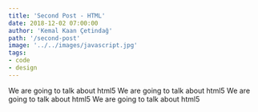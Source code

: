 ```yaml
---
title: 'Second Post - HTML'
date: 2018-12-02 07:00:00
author: 'Kemal Kaan Çetindağ'
path: '/second-post'
image: '../../images/javascript.jpg'
tags:
- code
- design
---
```

We are going to talk about html5 We are going to talk about html5 We are going to talk about html5 We are going to talk about html5
